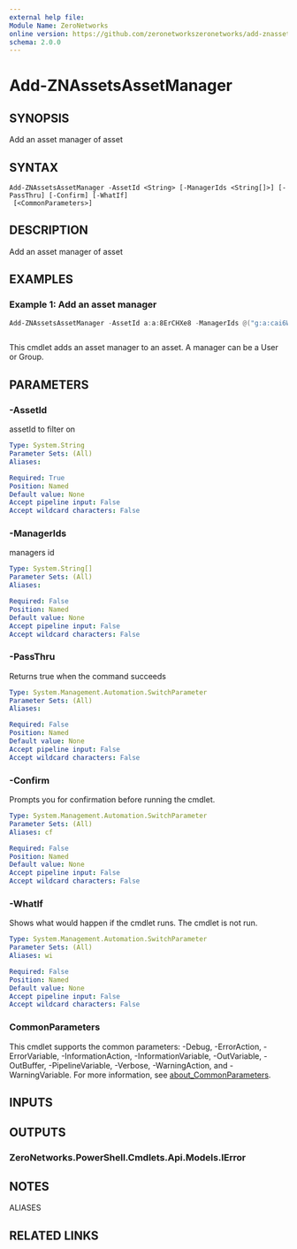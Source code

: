 ```yaml
---
external help file:
Module Name: ZeroNetworks
online version: https://github.com/zeronetworkszeronetworks/add-znassetsassetmanager
schema: 2.0.0
---
```


# Add-ZNAssetsAssetManager

## SYNOPSIS
Add an asset manager of asset

## SYNTAX

```
Add-ZNAssetsAssetManager -AssetId <String> [-ManagerIds <String[]>] [-PassThru] [-Confirm] [-WhatIf]
 [<CommonParameters>]
```

## DESCRIPTION
Add an asset manager of asset

## EXAMPLES

### Example 1: Add an asset manager
```powershell
Add-ZNAssetsAssetManager -AssetId a:a:8ErCHXe8 -ManagerIds @("g:a:cai6Wuyd")
```

```output

```

This cmdlet adds an asset manager to an asset.
A manager can be a User or Group.

## PARAMETERS

### -AssetId
assetId to filter on

```yaml
Type: System.String
Parameter Sets: (All)
Aliases:

Required: True
Position: Named
Default value: None
Accept pipeline input: False
Accept wildcard characters: False
```

### -ManagerIds
managers id

```yaml
Type: System.String[]
Parameter Sets: (All)
Aliases:

Required: False
Position: Named
Default value: None
Accept pipeline input: False
Accept wildcard characters: False
```

### -PassThru
Returns true when the command succeeds

```yaml
Type: System.Management.Automation.SwitchParameter
Parameter Sets: (All)
Aliases:

Required: False
Position: Named
Default value: None
Accept pipeline input: False
Accept wildcard characters: False
```

### -Confirm
Prompts you for confirmation before running the cmdlet.

```yaml
Type: System.Management.Automation.SwitchParameter
Parameter Sets: (All)
Aliases: cf

Required: False
Position: Named
Default value: None
Accept pipeline input: False
Accept wildcard characters: False
```

### -WhatIf
Shows what would happen if the cmdlet runs.
The cmdlet is not run.

```yaml
Type: System.Management.Automation.SwitchParameter
Parameter Sets: (All)
Aliases: wi

Required: False
Position: Named
Default value: None
Accept pipeline input: False
Accept wildcard characters: False
```

### CommonParameters
This cmdlet supports the common parameters: -Debug, -ErrorAction, -ErrorVariable, -InformationAction, -InformationVariable, -OutVariable, -OutBuffer, -PipelineVariable, -Verbose, -WarningAction, and -WarningVariable. For more information, see [about_CommonParameters](http://go.microsoft.com/fwlink/?LinkID=113216).

## INPUTS

## OUTPUTS

### ZeroNetworks.PowerShell.Cmdlets.Api.Models.IError

## NOTES

ALIASES

## RELATED LINKS

